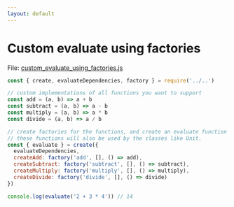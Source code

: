 ```yaml
---
layout: default
---
```


# Custom evaluate using factories

File: [custom_evaluate_using_factories.js](custom_evaluate_using_factories.js)

```js
const { create, evaluateDependencies, factory } = require('../..')

// custom implementations of all functions you want to support
const add = (a, b) => a + b
const subtract = (a, b) => a - b
const multiply = (a, b) => a * b
const divide = (a, b) => a / b

// create factories for the functions, and create an evaluate function with those
// these functions will also be used by the classes like Unit.
const { evaluate } = create({
  evaluateDependencies,
  createAdd: factory('add', [], () => add),
  createSubtract: factory('subtract', [], () => subtract),
  createMultiply: factory('multiply', [], () => multiply),
  createDivide: factory('divide', [], () => divide)
})

console.log(evaluate('2 + 3 * 4')) // 14

```

<!-- Note: This file is automatically generated. Changes made in this file will be overridden. -->

